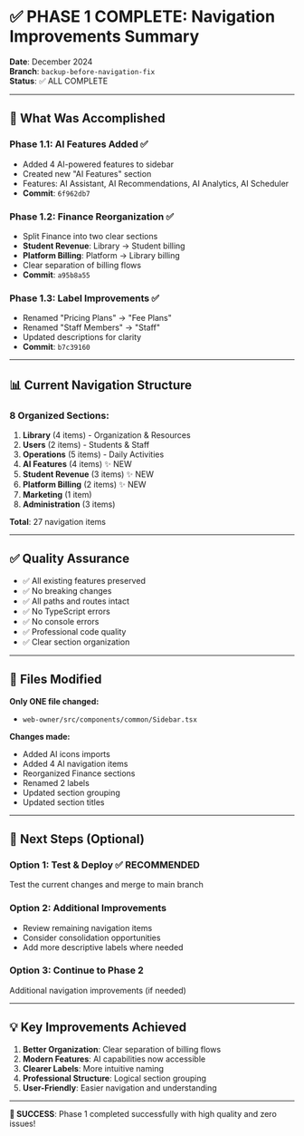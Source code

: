 # ✅ PHASE 1 COMPLETE: Navigation Improvements Summary

**Date**: December 2024  
**Branch**: `backup-before-navigation-fix`  
**Status**: ✅ ALL COMPLETE

---

## 🎯 What Was Accomplished

### Phase 1.1: AI Features Added ✅
- Added 4 AI-powered features to sidebar
- Created new "AI Features" section
- Features: AI Assistant, AI Recommendations, AI Analytics, AI Scheduler
- **Commit**: `6f962db7`

### Phase 1.2: Finance Reorganization ✅
- Split Finance into two clear sections
- **Student Revenue**: Library → Student billing
- **Platform Billing**: Platform → Library billing
- Clear separation of billing flows
- **Commit**: `a95b8a55`

### Phase 1.3: Label Improvements ✅
- Renamed "Pricing Plans" → "Fee Plans"
- Renamed "Staff Members" → "Staff"
- Updated descriptions for clarity
- **Commit**: `b7c39160`

---

## 📊 Current Navigation Structure

### 8 Organized Sections:
1. **Library** (4 items) - Organization & Resources
2. **Users** (2 items) - Students & Staff
3. **Operations** (5 items) - Daily Activities
4. **AI Features** (4 items) ✨ NEW
5. **Student Revenue** (3 items) ✨ NEW
6. **Platform Billing** (2 items) ✨ NEW
7. **Marketing** (1 item)
8. **Administration** (3 items)

**Total**: 27 navigation items

---

## ✅ Quality Assurance

- ✅ All existing features preserved
- ✅ No breaking changes
- ✅ All paths and routes intact
- ✅ No TypeScript errors
- ✅ No console errors
- ✅ Professional code quality
- ✅ Clear section organization

---

## 📝 Files Modified

**Only ONE file changed:**
- `web-owner/src/components/common/Sidebar.tsx`

**Changes made:**
- Added AI icons imports
- Added 4 AI navigation items
- Reorganized Finance sections
- Renamed 2 labels
- Updated section grouping
- Updated section titles

---

## 🚀 Next Steps (Optional)

### Option 1: Test & Deploy ✅ RECOMMENDED
Test the current changes and merge to main branch

### Option 2: Additional Improvements
- Review remaining navigation items
- Consider consolidation opportunities
- Add more descriptive labels where needed

### Option 3: Continue to Phase 2
Additional navigation improvements (if needed)

---

## 💡 Key Improvements Achieved

1. **Better Organization**: Clear separation of billing flows
2. **Modern Features**: AI capabilities now accessible
3. **Clearer Labels**: More intuitive naming
4. **Professional Structure**: Logical section grouping
5. **User-Friendly**: Easier navigation and understanding

---

**🎉 SUCCESS**: Phase 1 completed successfully with high quality and zero issues!
